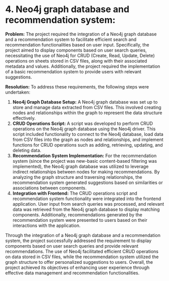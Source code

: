 # 4. Neo4j graph database and recommendation system:

**Problem:**
The project required the integration of a Neo4j graph database and a recommendation system to facilitate efficient search and recommendation functionalities based on user input. Specifically, the project aimed to display components based on user search queries, necessitating the use of Neo4j for CRUD (Create, Read, Update, Delete) operations on sheets stored in CSV files, along with their associated metadata and values. Additionally, the project required the implementation of a basic recommendation system to provide users with relevant suggestions.

**Resolution:**
To address these requirements, the following steps were undertaken:
1. **Neo4j Graph Database Setup:** A Neo4j graph database was set up to store and manage data extracted from CSV files. This involved creating nodes and relationships within the graph to represent the data structure effectively.
2. **CRUD Operations Script:** A script was developed to perform CRUD operations on the Neo4j graph database using the Neo4j driver. This script included functionality to connect to the Neo4j database, load data from CSV files into the graph as nodes and relationships, and implement functions for CRUD operations such as adding, retrieving, updating, and deleting data.
3. **Recommendation System Implementation:** For the recommendation system (since the project was new-basic content-based filtering was implemented), the Neo4j graph database was utilized to leverage indirect relationships between nodes for making recommendations. By analyzing the graph structure and traversing relationships, the recommendation system generated suggestions based on similarities or associations between components.
4. **Integration with Frontend:** The CRUD operations script and recommendation system functionality were integrated into the frontend application. User input from search queries was processed, and relevant data was retrieved from the Neo4j graph database to display matching components. Additionally, recommendations generated by the recommendation system were presented to users based on their interactions with the application.

Through the integration of a Neo4j graph database and a recommendation system, the project successfully addressed the requirement to display components based on user search queries and provide relevant recommendations. The use of Neo4j facilitated efficient CRUD operations on data stored in CSV files, while the recommendation system utilized the graph structure to offer personalized suggestions to users. Overall, the project achieved its objectives of enhancing user experience through effective data management and recommendation functionalities.
